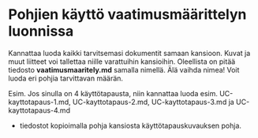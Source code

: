 # Pohjien käyttö vaatimusmäärittelyn luonnissa

Kannattaa luoda kaikki tarvitsemasi dokumentit samaan kansioon. Kuvat ja muut liitteet voi tallettaa niille varattuihin kansioihin.
Oleellista on pitää tiedosto __vaatimusmaaritely.md__ samalla nimellä. Älä vaihda nimea!
Voit luoda eri pohjia tarvittavan määrän.

Esim. Jos sinulla on 4 käyttötapausta, niin kannattaa luoda esim. UC-kayttotapaus-1.md, UC-kayttotapaus-2.md, UC-kayttotapaus-3.md ja UC-kayttotapaus-4.md 
- tiedostot kopioimalla pohja kansiosta käyttötapauskuvauksen pohja.



